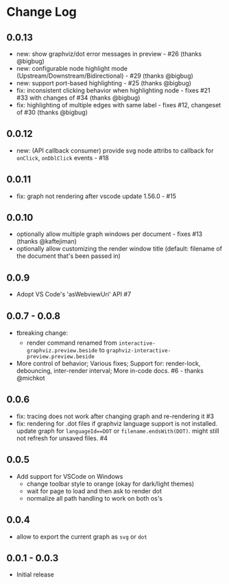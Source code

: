 # Change Log

## 0.0.13
- new: show graphviz/dot error messages in preview - #26 (thanks @bigbug)
- new: configurable node highlight mode (Upstream/Downstream/Bidirectional) - #29 (thanks @bigbug)
- new: support port-based highlighting - #25 (thanks @bigbug)
- fix: inconsistent clicking behavior when highlighting node - fixes #21 #33 with changes of #34 (thanks @bigbug)
- fix: highlighting of multiple edges with same label - fixes #12, changeset of #30 (thanks @bigbug)

## 0.0.12
- new: (API callback consumer) provide svg node attribs to callback for `onClick`, `onDblClick` events - #18

## 0.0.11
- fix: graph not rendering after vscode update 1.56.0 - #15

## 0.0.10
- optionally allow multiple graph windows per document - fixes #13 (thanks @kaftejiman)
- optionally allow customizing the render window title (default: filename of the document that's been passed in)
 
## 0.0.9
- Adopt VS Code's 'asWebviewUri' API #7

## 0.0.7 - 0.0.8
- ❗breaking change:
  - render command renamed from `interactive-graphviz.preview.beside` to `graphviz-interactive-preview.preview.beside`
- More control of behavior; Various fixes; Support for: render-lock, debouncing, inter-render interval; More in-code docs. #6 - thanks @michkot

## 0.0.6
- fix: tracing does not work after changing graph and re-rendering it #3
- fix: rendering for .dot files if graphviz language support is not installed. update graph for `languageId==DOT` or `filename.endsWith(DOT)`. might still not refresh for unsaved files. #4

## 0.0.5
- Add support for VSCode on Windows
  - change toolbar style to orange (okay for dark/light themes)
  - wait for page to load and then ask to render dot
  - normalize all path handling to work on both os's

## 0.0.4
- allow to export the current graph as `svg` or `dot`

## 0.0.1 - 0.0.3
- Initial release